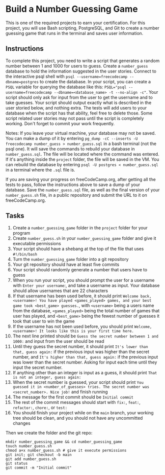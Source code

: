 # **Build a Number Guessing Game**

This is one of the required projects to earn your certification. For this project, you will use Bash scripting, PostgreSQL, and Git to create a number guessing game that runs in the terminal and saves user information.




## **Instructions**
To complete this project, you need to write a script that generates a random number between 1 and 1000 for users to guess. Create a `number_guess` database to hold the information suggested in the user stories. Connect to the interactive psql shell with `psql --username=freecodecamp --dbname=postgres` to create the database. In your script, you can create a `PSQL` variable for querying the database like this: `PSQL="psql --username=freecodecamp --dbname=<database_name> -t --no-align -c"`. Your script should only ask for input from the user to get the username and to take guesses. Your script should output exactly what is described in the user storied below, and nothing extra. The tests will add users to your database when the script has that ability, feel free to delete those. Some script related user stories may not pass until the script is completely working. Don't forget to commit your work frequently.

Notes:
If you leave your virtual machine, your database may not be saved. You can make a dump of it by entering `pg_dump -cC --inserts -U freecodecamp number_guess > number_guess.sql` in a bash terminal (not the psql one). It will save the commands to rebuild your database in `number_guess.sql`. The file will be located where the command was entered. If it's anything inside the `project` folder, the file will be saved in the VM. You can rebuild the database by entering `psql -U postgres < number_guess.sql` in a terminal where the `.sql` file is.

If you are saving your progress on freeCodeCamp.org, after getting all the tests to pass, follow the instructions above to save a dump of your database. Save the `number_guess.sql` file, as well as the final version of your `number_guess.sh` file, in a public repository and submit the URL to it on freeCodeCamp.org.


## **Tasks**

1. Create a `number_guessing_game` folder in the `project` folder for your program
2. Create `number_guess.sh` in your `number_guessing_game` folder and give it executable permissions
3. Your script should have a shebang at the top of the file that uses `#!/bin/bash`
4. Turn the `number_guessing_game` folder into a git repository
5. Your git repository should have at least five commits
6. Your script should randomly generate a number that users have to guess
7. When you run your script, you should prompt the user for a username with `Enter your username`:, and take a username as input. Your database should allow usernames that are 22 characters
8. If that username has been used before, it should print `Welcome back, <username>! You have played <games_played> games, and your best game took <best_game> guesses.`, with `<username>` being a users name from the database, `<games_played>` being the total number of games that user has played, and `<best_game>` being the fewest number of guesses it took that user to win the game
9. If the username has not been used before, you should print `Welcome, <username>! It looks like this is your first time here.`
10. The next line printed should be `Guess the secret number between 1 and 1000:` and input from the user should be read
11. Until they guess the secret number, it should print `It's lower than that, guess again:` if the previous input was higher than the secret number, and `It's higher than that, guess again:` if the previous input was lower than the secret number. Asking for input each time until they input the secret number.
12. If anything other than an integer is input as a guess, it should print `That is not an integer, guess again:`
13. When the secret number is guessed, your script should print `You guessed it in <number_of_guesses> tries. The secret number was <secret_number>. Nice job!` and finish running
14. The message for the first commit should be `Initial commit`
15. The rest of the commit messages should start with `fix:`, `feat:`, `refactor:`, `chore:`, or `test:`
16. You should finish your project while on the `main` branch, your working tree should be clean, and you should not have any uncommitted changes








Then we create the folder and the git repo:

```
mkdir number_guessing_game && cd number_guessing_game
touch number_guess.sh
chmod a+x number_guess.sh # give it execute permissions
git init; git checkout -b main
git add number_guess.sh
git status
git commit -m "Initial commit"

```
